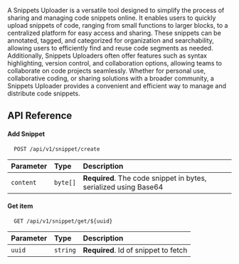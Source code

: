 A Snippets Uploader is a versatile tool designed to simplify the process of sharing and managing code snippets online. It enables users to quickly upload snippets of code, ranging from small functions to larger blocks, to a centralized platform for easy access and sharing. These snippets can be annotated, tagged, and categorized for organization and searchability, allowing users to efficiently find and reuse code segments as needed. Additionally, Snippets Uploaders often offer features such as syntax highlighting, version control, and collaboration options, allowing teams to collaborate on code projects seamlessly. Whether for personal use, collaborative coding, or sharing solutions with a broader community, a Snippets Uploader provides a convenient and efficient way to manage and distribute code snippets.
## API Reference

#### Add Snippet

```http
  POST /api/v1/snippet/create
```

| Parameter | Type     | Description                |
| :-------- | :------- | :------------------------- |
| `content` | `byte[]` | **Required**. The code snippet in bytes, serialized using Base64 |

#### Get item

```http
  GET /api/v1/snippet/get/${uuid}
```

| Parameter | Type     | Description                       |
| :-------- | :------- | :-------------------------------- |
| `uuid`      | `string` | **Required**. Id of snippet to fetch |
